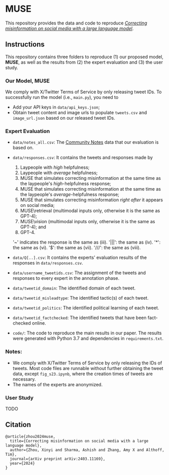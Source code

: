 # MUSE

This repository provides the data and code to reproduce *[Correcting misinformation on social media with a large language model](https://arxiv.org/abs/2403.11169)*.

## Instructions

This repository contains three folders to reproduce (1) our proposed model, **MUSE**, as well as the results from (2) the expert evaluation and (3) the user study.

### Our Model, MUSE

We comply with X/Twitter Terms of Service by only releasing tweet IDs. To successfully run the model (i.e., `main.py`), you need to 
- Add your API keys in `data/api_keys.json`; 
- Obtain tweet content and image urls to populate `tweets.csv` and `image_url.json` based on our released tweet IDs.

### Expert Evaluation

- `data/notes_all.csv`: The [Community Notes](https://communitynotes.twitter.com/guide/en/about/introduction) data that our evaluation is based on.
- `data/responses.csv`: It contains the tweets and responses made by
  1. Laypeople with *high* helpfulness;
  2. Laypeople with *average* helpfulness; 
  3. MUSE that simulates correcting misinformation at the same time as the laypeople's *high*-helpfulness response;
  4. MUSE that simulates correcting misinformation at the same time as the laypeople's *average*-helpfulness response; 
  5. MUSE that simulates correcting misinformation *right after* it appears on social media;
  6. MUSE\retrieval (multimodal inputs only, otherwise it is the same as GPT-4);
  7. MUSE\vision (multimodal inputs only, otherwise it is the same as GPT-4); and
  8. GPT-4.

  '~' indicates the response is the same as (iii). '|||': the same as (iv). '*': the same as (vi). '$': the same as (vii). '///': the same as (viii). 
- `data/Q[..].csv`: It contains the experts' evaluation results of the responses in `data/responses.csv`.
- `data/username_tweetids.csv`: The assignment of the tweets and responses to every expert in the annotation phase.
- `data/tweetid_domain`: The identified domain of each tweet.
- `data/tweetid_misleadtype`: The identified tactic(s) of each tweet.
- `data/tweetid_politics`: The identified political learning of each tweet.
- `data/tweetid_factchecked`: The identified tweets that have been fact-checked online.
- `code/`: The code to reproduce the main results in our paper. The results were generated with Python 3.7 and dependencies in `requirements.txt`.
### Notes: 
- We comply with X/Twitter Terms of Service by only releasing the IDs of tweets. Most code files are runnable without further obtaining the tweet data, except `fig_s23.ipynb`, where the creation times of tweets are necessary. 
- The names of the experts are anonymized.

### User Study

TODO

## Citation
```
@article{zhou2024muse,
  title={Correcting misinformation on social media with a large language model},
  author={Zhou, Xinyi and Sharma, Ashish and Zhang, Amy X and Althoff, Tim},
  journal={arXiv preprint arXiv:2403.11169},
  year={2024}
}
```